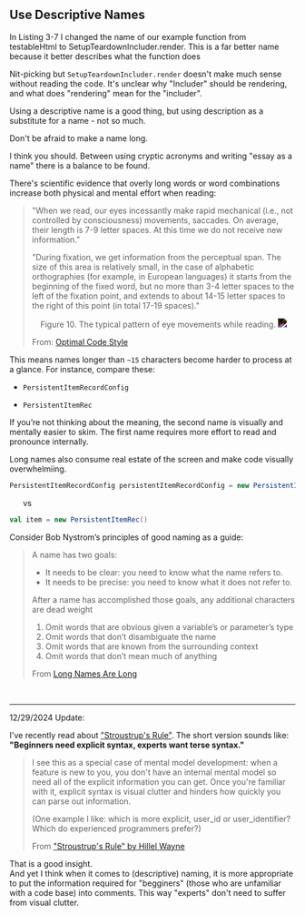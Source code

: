 ## Use Descriptive Names

<div class="book-quote">
In Listing 3-7 I changed the name of our example function from testableHtml to SetupTeardownIncluder.render. This is a far better name because it better describes what the function does
</div>

Nit-picking but `SetupTeardownIncluder.render` doesn't make much sense without reading the code. It's unclear why "Includer" should be rendering, and what does "rendering" mean for the "includer".

Using a descriptive name is a good thing, but using description as a substitute for a name - not so much.

<div class="book-quote">
Don't be afraid to make a name long.
</div>

I think you should. Between using cryptic acronyms and writing "essay as a name" there is a balance to be found.

There's scientific evidence that overly long words or word combinations increase both physical and mental effort when reading:

>"When we read, our eyes incessantly make rapid mechanical (i.e., not controlled by consciousness) movements, saccades. On average, their length is 7-9 letter spaces. At this time we do not receive new information."
> 
> "During fixation, we get information from the perceptual span. The size of this area is relatively small, in the case of alphabetic orthographies (for example, in European languages) it starts from the beginning of the fixed word, but no more than 3-4 letter spaces to the left of the fixation point, and extends to about 14-15 letter spaces to the right of this point (in total 17-19 spaces)."
>
> <center> 
>   Figure 10. The typical pattern of eye movements while reading.
>   <img src="https://optimal-codestyle.github.io/Velichkovskiy_reading.png" style=" -webkit-filter: invert(1); filter: invert(1);"/>
> </center> 
>
> From: [Optimal Code Style](https://optimal-codestyle.github.io/)

This means names longer than `~15` characters become harder to process at a glance. For instance, compare these:

*  `PersistentItemRecordConfig`


*  `PersistentItemRec`

If you’re not thinking about the meaning, the second name is visually and mentally easier to skim. The first name requires more effort to read and pronounce internally.

Long names also consume real estate of the screen and make code visually overwhelmiing.

```java
PersistentItemRecordConfig persistentItemRecordConfig = new PersistentItemRecordConfig();
```
&nbsp; &nbsp; &nbsp; vs &nbsp; &nbsp; &nbsp;  

```scala
val item = new PersistentItemRec()
```

Consider Bob Nystrom’s principles of good naming as a guide:

> A name has two goals:
>
> * It needs to be clear: you need to know what the name refers to.
> * It needs to be precise: you need to know what it does not refer to.
>
> After a name has accomplished those goals, any additional characters are dead weight
> 
> 1. Omit words that are obvious given a variable’s or parameter’s type
> 2. Omit words that don’t disambiguate the name
> 3. Omit words that are known from the surrounding context
> 4. Omit words that don’t mean much of anything
>
> From [Long Names Are Long](https://journal.stuffwithstuff.com/2016/06/16/long-names-are-long/)

<br/>

-----

12/29/2024 Update:

I've recently read about ["Stroustrup's Rule"](https://buttondown.com/hillelwayne/archive/stroustrops-rule/).
The short version sounds like: **"Beginners need explicit syntax, experts want terse syntax."**

> I see this as a special case of mental model development: when a feature is new to you, you don't have an internal mental model so need all of the explicit information you can get. Once you're familiar with it, explicit syntax is visual clutter and hinders how quickly you can parse out information.
>
> (One example I like: which is more explicit, user_id or user_identifier? Which do experienced programmers prefer?)
> 
> From  ["Stroustrup's Rule" by  Hillel Wayne](https://buttondown.com/hillelwayne/archive/stroustrops-rule/)

That is a good insight. <br/> And yet I think when it comes to (descriptive) naming, it is more appropriate to put the information required for "begginers" (those who are unfamiliar with a code base) into comments. 
This way "experts"  don't need to suffer from visual clutter.

